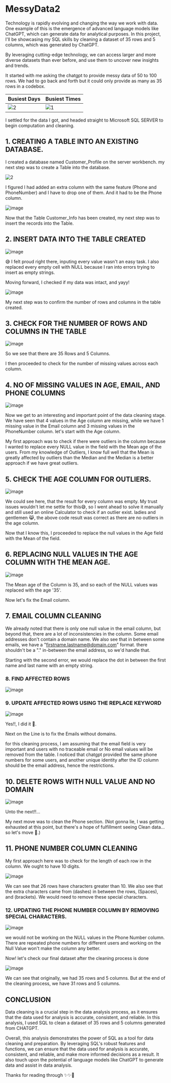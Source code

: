 # MessyData2

Technology is rapidly evolving and changing the way we work with data. One example of this is the emergence of advanced language models like ChatGPT, which can generate data for analytical purposes.
In this project, I'll be showcasing my SQL skills by cleaning a dataset of 35 rows and 5 columns, which was generated by ChatGPT. 

By leveraging cutting-edge technology, we can access larger and more diverse datasets than ever before, and use them to uncover new insights and trends.

It started with me asking the chatgpt to provide messy data of 50 to 100 rows. We had to go back and forth but it could only provide as many as 35 rows in a codebox.

Busiest Days                                                                                        |  Busiest Times
-------------------------------------------------------------------------------------------------------------|------------------------- 
![2](https://github.com/Emem-Data/MessyData2/assets/103915142/820fa997-f26f-4a71-9771-bf71ec4e5f69) | ![1](https://github.com/Emem-Data/MessyData2/assets/103915142/2e314da7-8b26-43f6-8ddb-3d2fc508c202)


I settled for the data I got, and headed straight to Microsoft SQL SERVER to begin computation and cleaning.

## 1. CREATING A TABLE INTO AN EXISTING DATABASE. 
I created a database named Customer_Profile on the server workbench. 
my next step was to create a Table into the database.

![2](https://github.com/Emem-Data/MessyData2/assets/103915142/e86713dc-cacc-4a99-a8de-b44a35656d5a)

I figured I had added an extra column with the same feature (Phone and PhoneNumber) and I have to drop one of them. And it had to be the Phone column.

![image](https://github.com/Emem-Data/MessyData2/assets/103915142/4bf0d8ad-bdfa-45d8-830b-0a5a5136091f)

Now that the Table Customer_Info has been created, my next step was to insert the records into the Table. 

## 2. INSERT DATA INTO THE TABLE CREATED

![image](https://github.com/Emem-Data/MessyData2/assets/103915142/d8e90709-5bf0-4b75-bbd9-7a0f85b425ac)

😅 I felt proud right there, inputing every value wasn't an easy task. I also replaced every empty cell with NULL because I ran into errors trying to insert as empty strings.

Moving forward, I checked if my data was intact, and yayy!

![image](https://github.com/Emem-Data/MessyData2/assets/103915142/e6adbda4-aec7-4aba-ba8d-1fad0aa5ab05)

My next step was to confirm the number of rows and columns in the table created.

## 3. CHECK FOR THE NUMBER OF ROWS AND COLUMNS IN THE TABLE

![image](https://github.com/Emem-Data/MessyData2/assets/103915142/85c6fe81-d408-4e6b-a8b7-5517926ebee6)

So we see that there are 35 Rows and 5 Columns. 

I then proceeded to check for the number of missing values across each column.

## 4. NO OF MISSING VALUES IN AGE, EMAIL, AND PHONE COLUMNS

![image](https://github.com/Emem-Data/MessyData2/assets/103915142/20a917be-9b82-413c-8450-a5448f949887)

Now we get to an interesting and important point of the data cleaning stage. We have seen that 4 values in the Age column are missing, while we have 1 missing value in the Email column and 3 missing values in the PhoneNumber column. 
let's start with the Age column. 

My first approach was to check if there were outliers in the column because I wanted to replace every NULL value in the field with the Mean age of the users. From my knowledge of Outliers, I know full well that the Mean is greatly affected by outliers than the Median and the Median is a better approach if we have great outliers. 

## 5. CHECK THE AGE COLUMN FOR OUTLIERS.

![image](https://github.com/Emem-Data/MessyData2/assets/103915142/0cd464b9-5591-4273-9746-a810141e205f)

We could see here, that the result for every column was empty. My trust issues wouldn't let me settle for this😅, so I went ahead to solve it manually and still used an online Calculator to check if an outlier exist. ladies and gentlemen 😹, the above code result was correct as there are no outliers in the age column. 

Now that I know this, I proceeded to replace the null values in the Age field with the Mean of the field.

## 6. REPLACING NULL VALUES IN THE AGE COLUMN WITH THE MEAN AGE.

![image](https://github.com/Emem-Data/MessyData2/assets/103915142/0176b38d-86a8-47f2-9a79-7bcd79d3eae3)

The Mean age of the Column is 35, and so each of the NULL values was replaced with the age '35'.

Now let's fix the Email column.

## 7. EMAIL COLUMN CLEANING
We already noted that there is only one null value in the email column, but beyond that, there are a lot of inconsistencies in the column. Some email addresses don't contain a domain name. We also see that in between some emails, we have a "firstname.lastname@domain.com" format. there shouldn't be a "." in-between the email address, so we'd handle that.

Starting with the second error, we would replace the dot in between the first name and last name with an empty string.

### 8. FIND AFFECTED ROWS
![image](https://github.com/Emem-Data/MessyData2/assets/103915142/98e1b723-c576-46e7-b55f-3e0d5b392441)

### 9. UPDATE AFFECTED ROWS USING THE REPLACE KEYWORD

![image](https://github.com/Emem-Data/MessyData2/assets/103915142/e1010c4f-41db-4b62-8cce-ad396eb54bc7)


Yes!!, I did it 💃.

Next on the Line is to fix the Emails without domains. 

for this cleaning process, I am assuming that the email field is very important and users with no traceable email or No email values will be removed from the table. I noticed that chatgpt provided the same phone numbers for some users, and another unique identity after the ID column should be the email address, hence the restrictions.

## 10. DELETE ROWS WITH NULL VALUE AND NO DOMAIN


![image](https://github.com/Emem-Data/MessyData2/assets/103915142/ea6eb9e1-92b0-4e4e-bd76-747935629774)


Unto the next!!...

My next move was to clean the Phone section. (Not gonna lie, I was getting exhausted at this point, but there's a hope of fulfillment seeing Clean data... so let's move 🚀.)

## 11. PHONE NUMBER COLUMN CLEANING

My first approach here was to check for the length of each row in the column. We ought to have 10 digits.

![image](https://github.com/Emem-Data/MessyData2/assets/103915142/e7fc6936-7013-444f-9803-dd632eebc3dc)

We can see that 26 rows have characters greater than 10. We also see that the extra characters came from (dashes) in between the rows, (Spaces), and (brackets). We would need to remove these special characters.

### 12. UPDATING THE PHONE NUMBER COLUMN BY REMOVING SPECIAL CHARACTERS.

![image](https://github.com/Emem-Data/MessyData2/assets/103915142/37750e32-26db-457c-9309-c256829335fb)

we would not be working on the NULL values in the Phone Number column. There are repeated phone numbers for different users and working on the Null Value won't make the column any better. 

Now! let's check our final dataset after the cleaning process is done 

![image](https://github.com/Emem-Data/MessyData2/assets/103915142/a225edc8-82d4-43ac-8263-2dfd80e56b64)

We can see that originally, we had 35 rows and 5 columns. But at the end of the cleaning process, we have 31 rows and 5 columns.


## CONCLUSION

Data cleaning is a crucial step in the data analysis process, as it ensures that the data used for analysis is accurate, consistent, and reliable. In this analysis, I used SQL to clean a dataset of 35 rows and 5 columns generated from CHATGPT.

Overall, this analysis demonstrates the power of SQL as a tool for data cleaning and preparation. By leveraging SQL's robust features and functions, we can ensure that the data used for analysis is accurate, consistent, and reliable, and make more informed decisions as a result. It also touch upon the potential of language models like ChatGPT to generate data and assist in data analysis.


Thanks for reading through ✨✨🤗




